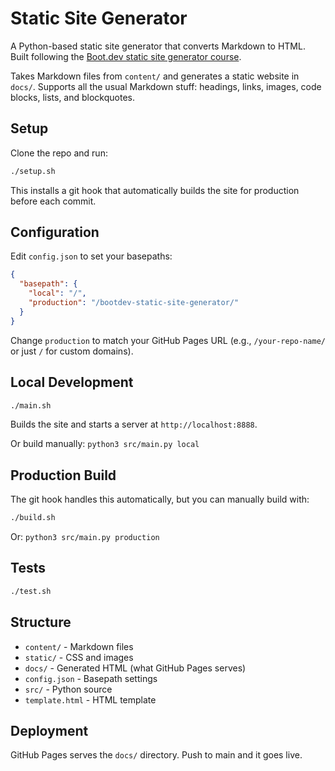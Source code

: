 # Static Site Generator

A Python-based static site generator that converts Markdown to HTML. Built following the [Boot.dev static site generator course](https://www.boot.dev/courses/build-static-site-generator-python).

Takes Markdown files from `content/` and generates a static website in `docs/`. Supports all the usual Markdown stuff: headings, links, images, code blocks, lists, and blockquotes.

## Setup

Clone the repo and run:

```bash
./setup.sh
```

This installs a git hook that automatically builds the site for production before each commit.

## Configuration

Edit `config.json` to set your basepaths:

```json
{
  "basepath": {
    "local": "/",
    "production": "/bootdev-static-site-generator/"
  }
}
```

Change `production` to match your GitHub Pages URL (e.g., `/your-repo-name/` or just `/` for custom domains).

## Local Development

```bash
./main.sh
```

Builds the site and starts a server at `http://localhost:8888`.

Or build manually: `python3 src/main.py local`

## Production Build

The git hook handles this automatically, but you can manually build with:

```bash
./build.sh
```

Or: `python3 src/main.py production`

## Tests

```bash
./test.sh
```

## Structure

- `content/` - Markdown files
- `static/` - CSS and images
- `docs/` - Generated HTML (what GitHub Pages serves)
- `config.json` - Basepath settings
- `src/` - Python source
- `template.html` - HTML template

## Deployment

GitHub Pages serves the `docs/` directory. Push to main and it goes live.
